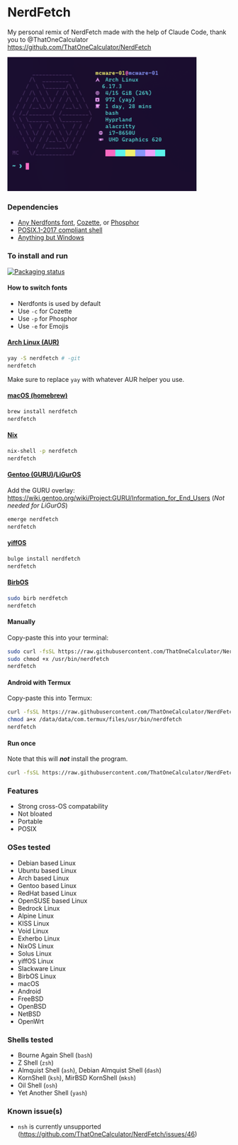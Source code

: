 # NerdFetch
My personal remix of NerdFetch made with the help of Claude Code, thank you to @ThatOneCalculator https://github.com/ThatOneCalculator/NerdFetch

![Screenshot](screenshot.png)

### Dependencies

- [Any Nerdfonts font](https://www.nerdfonts.com/font-downloads), [Cozette](https://github.com/slavfox/Cozette), or [Phosphor](https://github.com/phosphor-icons/homepage/releases/tag/v2.0.0)
- [POSIX.1-2017 compliant shell](#shells-tested)
- [Anything but Windows](#oses-tested)

### To install and run

[![Packaging status](https://repology.org/badge/vertical-allrepos/nerdfetch.svg)](https://repology.org/project/nerdfetch/versions)

#### How to switch fonts

- Nerdfonts is used by default
- Use `-c` for Cozette
- Use `-p` for Phosphor
- Use `-e` for Emojis

#### [Arch Linux (AUR)](https://aur.archlinux.org/packages/nerdfetch/)

```sh
yay -S nerdfetch # -git
nerdfetch
```
Make sure to replace `yay` with whatever AUR helper you use.

#### [macOS (homebrew)](https://formulae.brew.sh/formula/nerdfetch)

```sh
brew install nerdfetch
nerdfetch
```

#### [Nix](https://search.nixos.org/packages?show=nerdfetch)

```sh
nix-shell -p nerdfetch
nerdfetch
``` 

#### [Gentoo (GURU)](https://gpo.zugaina.org/Overlays/guru/app-misc/nerdfetch)/[LiGurOS](https://gitlab.com/liguros/liguros-repo/-/tree/stable/app-misc/nerdfetch)

Add the GURU overlay: <https://wiki.gentoo.org/wiki/Project:GURU/Information_for_End_Users> (*Not needed for LiGurOS*)

```sh
emerge nerdfetch
nerdfetch
```
#### [yiffOS](https://packages.yiffos.gay/nerdfetch)

```sh
bulge install nerdfetch
nerdfetch
```

#### [BirbOS](https://github.com/birb-linux/BirbOS-packages/tree/dev/nerdfetch)

```sh
sudo birb nerdfetch
nerdfetch
```

#### Manually

Copy-paste this into your terminal:

```sh
sudo curl -fsSL https://raw.githubusercontent.com/ThatOneCalculator/NerdFetch/main/nerdfetch -o /usr/bin/nerdfetch
sudo chmod +x /usr/bin/nerdfetch
nerdfetch
```

#### Android with Termux

Copy-paste this into Termux:

```sh
curl -fsSL https://raw.githubusercontent.com/ThatOneCalculator/NerdFetch/main/nerdfetch -o /data/data/com.termux/files/usr/bin/nerdfetch
chmod a+x /data/data/com.termux/files/usr/bin/nerdfetch
nerdfetch
```

#### Run once

Note that this will ***not*** install the program.

```sh
curl -fsSL https://raw.githubusercontent.com/ThatOneCalculator/NerdFetch/main/nerdfetch | sh
```

### Features

- Strong cross-OS compatability
- Not bloated
- Portable
- POSIX

### OSes tested

- Debian based Linux
- Ubuntu based Linux
- Arch based Linux
- Gentoo based Linux
- RedHat based Linux
- OpenSUSE based Linux
- Bedrock Linux
- Alpine Linux
- KISS Linux
- Void Linux
- Exherbo Linux
- NixOS Linux
- Solus Linux
- yiffOS Linux
- Slackware Linux
- BirbOS Linux
- macOS
- Android
- FreeBSD
- OpenBSD
- NetBSD
- OpenWrt

### Shells tested

- Bourne Again Shell (`bash`)
- Z Shell (`zsh`)
- Almquist Shell (`ash`), Debian Almquist Shell (`dash`)  
- KornShell (`ksh`), MirBSD KornShell (`mksh`)
- Oil Shell (`osh`)
- Yet Another Shell (`yash`)

### Known issue(s)

- `nsh` is currently unsupported (https://github.com/ThatOneCalculator/NerdFetch/issues/46)

